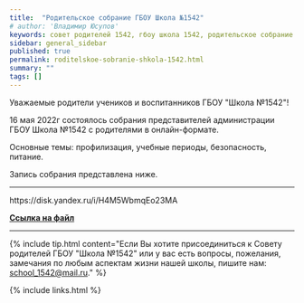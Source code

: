 ```yaml
---
title:  "Родительское собрание ГБОУ Школа №1542"
# author: 'Владимир Юсупов'
keywords: совет родителей 1542, гбоу школа 1542, родительское собрание
sidebar: general_sidebar
published: true
permalink: roditelskoe-sobranie-shkola-1542.html
summary: ""
tags: []
---
```


Уважаемые родители учеников и воспитанников ГБОУ "Школа №1542"!

16 мая 2022г состоялось собрания представителей администрации ГБОУ Школа №1542 с родителями в онлайн-формате.

Основные темы: профилизация, учебные периоды, безопасность, питание.

Запись собрания представлена ниже.

***

<p>https://disk.yandex.ru/i/H4M5WbmqEo23MA</p>

[**Ссылка на файл**](https://disk.yandex.ru/i/H4M5WbmqEo23MA)

***

{% include tip.html content="Если Вы хотите присоединиться к Совету родителей ГБОУ "Школа №1542" или у вас есть вопросы, пожелания, замечания по любым аспектам жизни нашей школы, пишите нам: [school_1542@mail.ru](mailto:school_1542@mail.ru)." %}


{% include links.html %}
